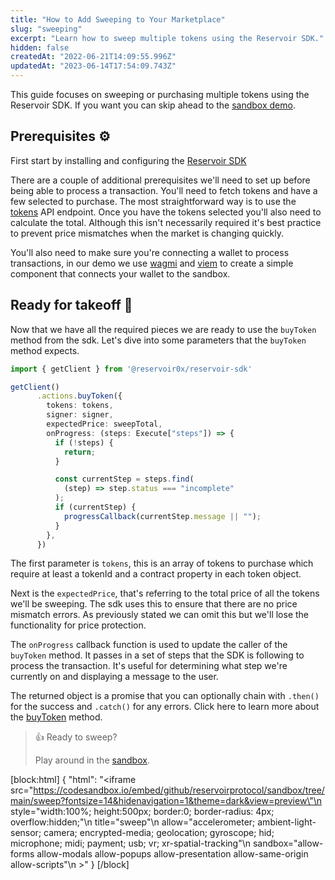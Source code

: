 ```yaml
---
title: "How to Add Sweeping to Your Marketplace"
slug: "sweeping"
excerpt: "Learn how to sweep multiple tokens using the Reservoir SDK."
hidden: false
createdAt: "2022-06-21T14:09:55.996Z"
updatedAt: "2023-06-14T17:54:09.743Z"
---
```

This guide focuses on sweeping or purchasing multiple tokens using the Reservoir SDK. If you want you can skip ahead to the [sandbox demo](https://codesandbox.io/s/github/reservoirprotocol/sandbox/tree/main/sweep).

## Prerequisites ⚙️

First start by installing and configuring the [Reservoir SDK](https://docs.reservoir.tools/reference/reservoir-sdk-jstsnode)

There are a couple of additional prerequisites we'll need to set up before being able to process a transaction. You'll need to fetch tokens and have a few selected to purchase. The most straightforward way is to use the [tokens](ref:gettokensv5) API endpoint. Once you have the tokens selected you'll also need to calculate the total. Although this isn't necessarily required it's best practice to prevent price mismatches when the market is changing quickly.

You'll also need to make sure you're connecting a wallet to process transactions, in our demo we use [wagmi](https://wagmi.sh/) and [viem](https://viem.sh/) to create a simple component that connects your wallet to the sandbox.

## Ready for takeoff 🚀

Now that we have all the required pieces we are ready to use the `buyToken` method from the sdk. Let's dive into some parameters that the `buyToken` method expects.

```typescript
import { getClient } from '@reservoir0x/reservoir-sdk'

getClient()
      .actions.buyToken({
        tokens: tokens,
        signer: signer,
        expectedPrice: sweepTotal,
        onProgress: (steps: Execute["steps"]) => {
          if (!steps) {
            return;
          }

          const currentStep = steps.find(
            (step) => step.status === "incomplete"
          );
          if (currentStep) {
            progressCallback(currentStep.message || "");
          }
        },
      })
```

The first parameter is `tokens`, this is an array of tokens to purchase which require at least a tokenId and a contract property in each token object.

Next is the `expectedPrice`, that's referring to the total price of all the tokens we'll be sweeping. The sdk uses this to ensure that there are no price mismatch errors. As previously stated we can omit this but we'll lose the functionality for price protection.

The `onProgress` callback function is used to update the caller of the `buyToken` method. It passes in a set of steps that the SDK is following to process the transaction. It's useful for determining what step we're currently on and displaying a message to the user.

The returned object is a promise that you can optionally chain with `.then()` for the success and `.catch()` for any errors. Click here to learn more about the [buyToken](https://docs.reservoir.tools/reference/buytoken) method.

> 👍 Ready to sweep?
> 
> Play around in the [sandbox](https://codesandbox.io/s/github/reservoirprotocol/sandbox/tree/main/sweep).

[block:html]
{
  "html": "<iframe src=\"https://codesandbox.io/embed/github/reservoirprotocol/sandbox/tree/main/sweep?fontsize=14&hidenavigation=1&theme=dark&view=preview\"\n     style=\"width:100%; height:500px; border:0; border-radius: 4px; overflow:hidden;\"\n     title=\"sweep\"\n     allow=\"accelerometer; ambient-light-sensor; camera; encrypted-media; geolocation; gyroscope; hid; microphone; midi; payment; usb; vr; xr-spatial-tracking\"\n     sandbox=\"allow-forms allow-modals allow-popups allow-presentation allow-same-origin allow-scripts\"\n   ></iframe>"
}
[/block]